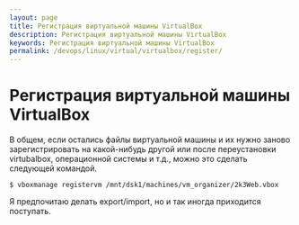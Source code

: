 ```yaml
---
layout: page
title: Регистрация виртуальной машины VirtualBox
description: Регистрация виртуальной машины VirtualBox
keywords: Регистрация виртуальной машины VirtualBox
permalink: /devops/linux/virtual/virtualbox/register/
---
```


# Регистрация виртуальной машины VirtualBox

В общем, если остались файлы виртуальной машины и их нужно заново зарегистрировать на какой-нибудь другой или после переустановки virtubalbox, операционной системы и т.д., можно это сделать следующей командой.

    $ vboxmanage registervm /mnt/dsk1/machines/vm_organizer/2k3Web.vbox

Я предпочитаю делать export/import, но и так иногда приходится поступать.
